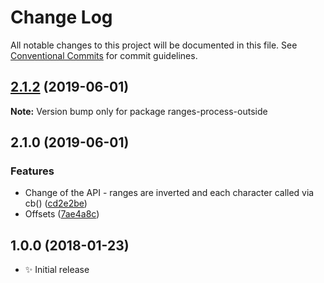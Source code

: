 # Change Log

All notable changes to this project will be documented in this file.
See [Conventional Commits](https://conventionalcommits.org) for commit guidelines.

## [2.1.2](https://gitlab.com/codsen/codsen/compare/ranges-process-outside@2.1.1...ranges-process-outside@2.1.2) (2019-06-01)

**Note:** Version bump only for package ranges-process-outside





## 2.1.0 (2019-06-01)

### Features

- Change of the API - ranges are inverted and each character called via cb() ([cd2e2be](https://gitlab.com/codsen/codsen/commit/cd2e2be))
- Offsets ([7ae4a8c](https://gitlab.com/codsen/codsen/commit/7ae4a8c))

## 1.0.0 (2018-01-23)

- ✨ Initial release
